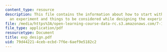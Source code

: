 ```yaml
---
content_type: resource
description: This file contains the information about how to start with carrying out
  an experiment and things to be considered while designing the experiment.
file: /media/https%3A/open-learning-course-data-rc.s3.amazonaws.com/7-16-experimental-molecular-biology-biotechnology-ii-spring-2005/79d442214cebecbd7f6e6aef9e5182c2_exp_design.pdf
file_type: application/pdf
resourcetype: Document
title: exp_design.pdf
uid: 79d44221-4ceb-ecbd-7f6e-6aef9e5182c2
---
```

